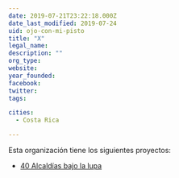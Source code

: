 ```yaml
---
date: 2019-07-21T23:22:18.000Z
date_last_modified: 2019-07-24
uid: ojo-con-mi-pisto
title: "X"
legal_name: 
description: ""
org_type: 
website: 
year_founded: 
facebook: 
twitter: 
tags:

cities: 
  - Costa Rica

---
```


Esta organización tiene los siguientes proyectos:

- [40 Alcaldías bajo la lupa](/i/40-alcaldias-lupa.html)

